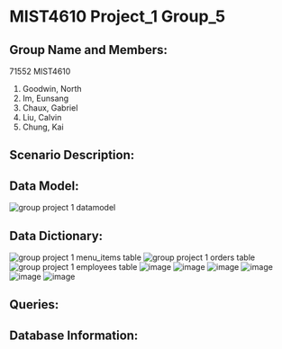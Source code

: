 # MIST4610 Project_1 Group_5
## Group Name and Members:
71552 MIST4610
1. Goodwin, North
2. Im, Eunsang
3. Chaux, Gabriel
4. Liu, Calvin
5. Chung, Kai

## Scenario Description:


## Data Model:

![group project 1 datamodel](https://github.com/user-attachments/assets/e5956171-2354-4e3b-9d1a-f36c28c5f8f1)

## Data Dictionary:

![group project 1 menu_items table](https://github.com/user-attachments/assets/3103548d-936f-484f-bc0c-e78aa3cba59c)
![group project 1 orders table](https://github.com/user-attachments/assets/49a2bbec-3ac3-4d89-aefd-d6c31f4a6972)
![group project 1 employees table](https://github.com/user-attachments/assets/9dd448da-c527-4daa-9463-fc12ebb56f35)
![image](https://github.com/user-attachments/assets/0077d08c-0931-4c4d-8e4b-36301f58fea7)
![image](https://github.com/user-attachments/assets/b06e67e8-f3d8-4d4d-b4ae-0681891d4349)
![image](https://github.com/user-attachments/assets/b9b63f13-5fec-4b2d-ac0d-6cde03a8c5e3)
![image](https://github.com/user-attachments/assets/1efe80aa-d5b6-43c2-bcc6-dfef92c15d36)
![image](https://github.com/user-attachments/assets/1994e444-ed97-4e20-a5eb-c307f4a0db12)
![image](https://github.com/user-attachments/assets/9443ce79-e9d9-490f-b71f-e0a4ac73fea5)


## Queries:


## Database Information:
